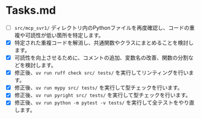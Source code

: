 # Tasks.md

- [ ] `src/mcp_svr1/` ディレクトリ内のPythonファイルを再度確認し、コードの重複や可読性が低い箇所を特定します。
- [x] 特定された重複コードを解消し、共通関数やクラスにまとめることを検討します。
- [x] 可読性を向上させるために、コメントの追加、変数名の改善、関数の分割などを検討します。
- [x] 修正後、`uv run ruff check src/ tests/` を実行してリンティングを行います。
- [x] 修正後、`uv run mypy src/ tests/` を実行して型チェックを行います。
- [x] 修正後、`uv run pyright src/ tests/` を実行して型チェックを行います。
- [x] 修正後、`uv run python -m pytest -v tests/` を実行して全テストをやり直します。
